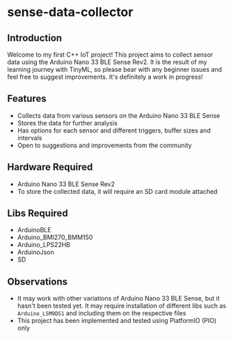 # sense-data-collector

## Introduction

Welcome to my first C++ IoT project! This project aims to collect sensor data using the Arduino Nano 33 BLE Sense Rev2. It is the result of my learning journey with TinyML, so please bear with any beginner issues and feel free to suggest improvements. It's definitely a work in progress!

## Features

- Collects data from various sensors on the Arduino Nano 33 BLE Sense
- Stores the data for further analysis
- Has options for each sensor and different triggers, buffer sizes and intervals
- Open to suggestions and improvements from the community

## Hardware Required

- Arduino Nano 33 BLE Sense Rev2
- To store the collected data, it will require an SD card module attached

## Libs Required

- ArduinoBLE
- Arduino_BMI270_BMM150
- Arduino_LPS22HB
- ArduinoJson
- SD

## Observations

- It may work with other variations of Arduino Nano 33 BLE Sense, but it hasn't been tested yet. It may require installation of different libs such as `Arduino_LSM9DS1` and including them on the respective files
- This project has been implemented and tested using PlatformIO (PIO) only
